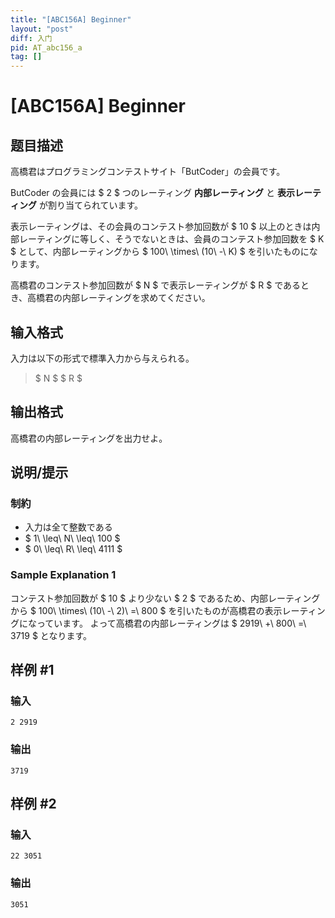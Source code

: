 ```yaml
---
title: "[ABC156A] Beginner"
layout: "post"
diff: 入门
pid: AT_abc156_a
tag: []
---
```


# [ABC156A] Beginner

## 题目描述

[problemUrl]: https://atcoder.jp/contests/abc156/tasks/abc156_a

高橋君はプログラミングコンテストサイト「ButCoder」の会員です。

ButCoder の会員には $ 2 $ つのレーティング **内部レーティング** と **表示レーティング** が割り当てられています。

表示レーティングは、その会員のコンテスト参加回数が $ 10 $ 以上のときは内部レーティングに等しく、そうでないときは、会員のコンテスト参加回数を $ K $ として、内部レーティングから $ 100\ \times\ (10\ -\ K) $ を引いたものになります。

高橋君のコンテスト参加回数が $ N $ で表示レーティングが $ R $ であるとき、高橋君の内部レーティングを求めてください。

## 输入格式

入力は以下の形式で標準入力から与えられる。

> $ N $ $ R $

## 输出格式

高橋君の内部レーティングを出力せよ。

## 说明/提示

### 制約

- 入力は全て整数である
- $ 1\ \leq\ N\ \leq\ 100 $
- $ 0\ \leq\ R\ \leq\ 4111 $

### Sample Explanation 1

コンテスト参加回数が $ 10 $ より少ない $ 2 $ であるため、内部レーティングから $ 100\ \times\ (10\ -\ 2)\ =\ 800 $ を引いたものが高橋君の表示レーティングになっています。 よって高橋君の内部レーティングは $ 2919\ +\ 800\ =\ 3719 $ となります。

## 样例 #1

### 输入

```
2 2919
```

### 输出

```
3719
```

## 样例 #2

### 输入

```
22 3051
```

### 输出

```
3051
```

